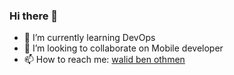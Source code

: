 ### Hi there 👋


<!-- - 🔭 I’m currently working on -->
- 🌱 I’m currently learning DevOps
- 👯 I’m looking to collaborate on Mobile developer
- 📫 How to reach me: [walid ben othmen](https://www.linkedin.com/in/walid-benothmen/)
<!-- - 🤔 I’m looking for help with ... -->
<!-- - 💬 Ask me about ... -->
<!-- - ⚡ Fun fact: ... -->
